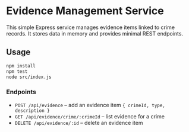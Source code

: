 # Evidence Management Service

This simple Express service manages evidence items linked to crime records.
It stores data in memory and provides minimal REST endpoints.

## Usage

```bash
npm install
npm test
node src/index.js
```

### Endpoints

- `POST /api/evidence` – add an evidence item `{ crimeId, type, description }`
- `GET /api/evidence/crime/:crimeId` – list evidence for a crime
- `DELETE /api/evidence/:id` – delete an evidence item
